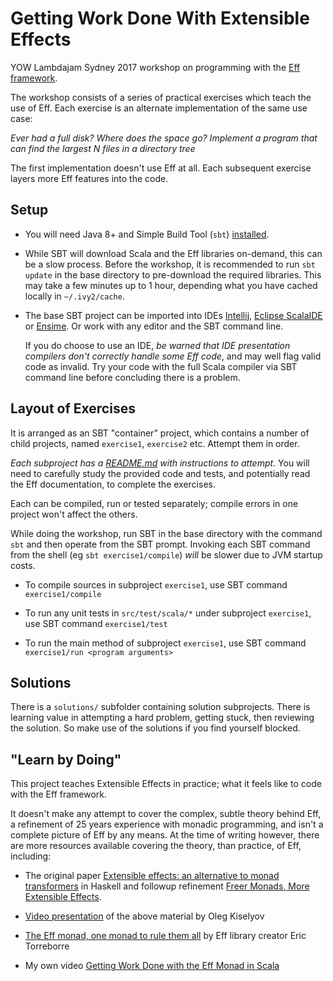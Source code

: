 # Getting Work Done With Extensible Effects

YOW Lambdajam Sydney 2017 workshop on programming with the [Eff framework](https://github.com/atnos-org/eff).


The workshop consists of a series of practical exercises which teach the use of Eff. Each exercise is an alternate implementation
of the same use case:

*Ever had a full disk? Where does the space go? Implement a program that can find the largest N files in a directory tree*

The first implementation doesn't use Eff at all. Each subsequent exercise layers more Eff features into the code.

## Setup

- You will need Java 8+ and Simple Build Tool (`sbt`) [installed](http://www.scala-sbt.org/release/docs/Setup.html).

- While SBT will download Scala and the Eff libraries on-demand, this can be a slow process. Before the workshop, it is recommended
to run `sbt update` in the base directory to pre-download the required libraries. This may take a few minutes up to 1 hour,
depending what you have cached locally in `~/.ivy2/cache`.

- The base SBT project can be imported into IDEs [Intellij](https://www.jetbrains.com/help/idea/2016.1/creating-and-running-your-scala-application.html),
[Eclipse ScalaIDE](http://scala-ide.org/) or [Ensime](http://ensime.org/). Or work with any editor and the SBT command line.

  If you do choose to use an IDE, *be warned that IDE presentation compilers don't correctly handle some Eff code*, and may well
flag valid code as invalid. Try your code with the full Scala compiler via SBT command line before concluding there is a problem.

## Layout of Exercises

It is arranged as an SBT "container" project,
which contains a number of child projects, named `exercise1`, `exercise2` etc. Attempt them in order.

*Each subproject has a [README.md](exercise1/README.md) with instructions to attempt*. You will need to carefully study the provided code and tests,
 and potentially read the Eff documentation, to complete the exercises.

Each can be compiled, run or tested separately;
compile errors in one project won't affect the others.

While doing the workshop, run SBT in the base directory with the command `sbt` and then operate from the SBT prompt. Invoking each
SBT command from the shell (eg `sbt exercise1/compile`) *will* be slower due to JVM startup costs.

- To compile sources in subproject `exercise1`, use SBT command `exercise1/compile`

- To run any unit tests in `src/test/scala/*` under subproject `exercise1`, use SBT command `exercise1/test`

- To run the main method of subproject `exercise1`, use SBT command `exercise1/run <program arguments>`

## Solutions

There is a `solutions/` subfolder containing solution subprojects. There is learning value in attempting a hard problem,
getting stuck, then reviewing the solution. So make use of the solutions if you find yourself blocked.

## "Learn by Doing"

This project teaches Extensible Effects in practice; what it feels like to code with the Eff framework.

It doesn't make any attempt to cover
the complex, subtle theory behind Eff, a refinement of 25 years experience with monadic programming, and isn't a complete picture of Eff
by any means. At the time of writing however, there are more resources available covering the theory, than practice, of Eff, including:

- The original paper [Extensible effects: an alternative to monad transformers](https://www.cs.indiana.edu/~sabry/papers/exteff.pdf)
in Haskell and followup refinement [Freer Monads, More Extensible Effects](http://okmij.org/ftp/Haskell/extensible/more.pdf).

- [Video presentation](https://www.youtube.com/watch?v=3Ltgkjpme-Y) of the above material by Oleg Kiselyov

- [The Eff monad, one monad to rule them all](https://www.youtube.com/watch?v=KGJLeHhsZBo) by Eff library creator Eric Torreborre

- My own video [Getting Work Done with the Eff Monad in Scala](https://www.youtube.com/watch?v=LhGq4HlozV4)
